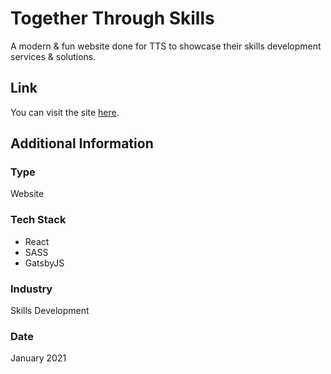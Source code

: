 # Together Through Skills
A modern & fun website done for TTS to showcase their skills development services & solutions.

## Link
You can visit the site [here](https://www.t-t-s.co.za).

## Additional Information

### Type
Website

### Tech Stack
* React
* SASS
* GatsbyJS

### Industry
Skills Development

### Date
January 2021






